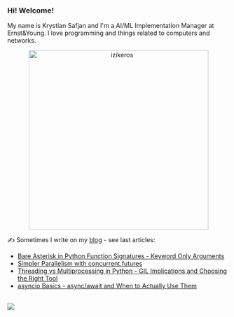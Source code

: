 ### Hi! Welcome!

<!-- INTRO -->
<p>My name is Krystian Safjan and I'm a AI/ML Implementation Manager at Ernst&Young. I love programming and things related to computers and networks.</p>

<!-- TECHNOLOGIES AND STATS -->
<center>
<!-- <p><img align="left" src="https://github-readme-stats.vercel.app/api/top-langs?username=izikeros&show_icons=true&locale=en&layout=compact" alt="izikeros" /></p> -->

<p>&nbsp;<img align="center" src="https://github-readme-stats.vercel.app/api?username=izikeros&count_private=true&show_icons=true" alt="izikeros" width="410" /></p>
</center>

<!-- MY WRITINGS -->
✍️ Sometimes I write on my [blog](http://safjan.com) - see last articles:
<!-- BLOG-POST-LIST:START -->
- [Bare Asterisk in Python Function Signatures - Keyword Only Arguments](https://www.safjan.com/bare-asterisk-in-python-function-signatures/)
- [Simpler Parallelism with concurrent.futures](https://www.safjan.com/concurrent-futures-simpler-parallelism/)
- [Threading vs Multiprocessing in Python - GIL Implications and Choosing the Right Tool](https://www.safjan.com/threading-vs-multiprocessing-gil-implications/)
- [asyncio Basics - async/await and When to Actually Use Them](https://www.safjan.com/asyncio-basics-async-await-when-to-use/)
<!-- BLOG-POST-LIST:END -->

<!-- TROPHY -->
<br />
<img src="https://github-profile-trophy.vercel.app/?username=izikeros&theme=nord&no-frame=true&margin-w=10&column=7" />
